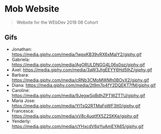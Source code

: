 # Mob Website

> Website for the WEbDev 2018 08 Cohort


## Gifs

  - Jonathan: https://media.giphy.com/media/1wpxKB39vRX6xMaIY2/giphy.gif
  - Gabriela: https://media.giphy.com/media/AgORULDNGG4L06s0qz/giphy.gif
  - Axel: https://media.giphy.com/media/3aW3JtgEEYY6Hd5IhZ/giphy.gif
  - Barbara: https://media.giphy.com/media/cRNb3CMoMWMh0BOvX2/giphy.gif
  - Diana: https://media.giphy.com/media/2t9m7p4fY2DQEKT7fM/giphy.gif
  - Caroline: https://media.giphy.com/media/9JegwSqBdhZPTWZTTU/giphy.gif
  - Maria Jose: https://media.giphy.com/media/YlTsQ2RTMaFpWF3It0/giphy.gif
  - Francesca: https://media.giphy.com/media/xV8c4uqtlfX5Z2SKKe/giphy.gif
  - Yenderly: https://media.giphy.com/media/cYHxcdV6qYuAmEYA65/giphy.gif